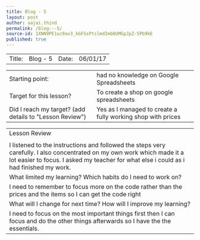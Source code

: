 ```yaml
---
title: Blog - 5
layout: post
author: aajai.thind
permalink: /blog---5/
source-id: 1XNN9PE1uc9av3_kGFSsPtslmdImbOUMGpJpZ-5Pb9kE
published: true
---
```

<table>
  <tr>
    <td>Title:  </td>
    <td>Blog - 5</td>
    <td> Date:  </td>
    <td>06/01/17</td>
  </tr>
</table>


<table>
  <tr>
    <td>Starting point:</td>
    <td> had no knowledge on Google Spreadsheets </td>
  </tr>
  <tr>
    <td>Target for this lesson?</td>
    <td>To create a shop on google spreadsheets</td>
  </tr>
  <tr>
    <td>Did I reach my target? 
(add details to "Lesson Review")</td>
    <td>Yes as I managed to create a fully working shop with prices</td>
  </tr>
</table>


<table>
  <tr>
    <td>Lesson Review</td>
  </tr>
  <tr>
    <td></td>
  </tr>
  <tr>
    <td>I listened to the instructions and followed the steps very carefully. I also concentrated on my own work which made it a lot easier to focus. I asked my teacher for what else i could as i had finished my work.</td>
  </tr>
  <tr>
    <td>What limited my learning? Which habits do I need to work on? </td>
  </tr>
  <tr>
    <td>I need to remember to focus more on the code rather than the prices and the items so I can get the code right</td>
  </tr>
  <tr>
    <td>What will I change for next time? How will I improve my learning?</td>
  </tr>
  <tr>
    <td>I need to focus on the most important things first then I can focus and do the other things afterwards so I have the the essentials.</td>
  </tr>
</table>


